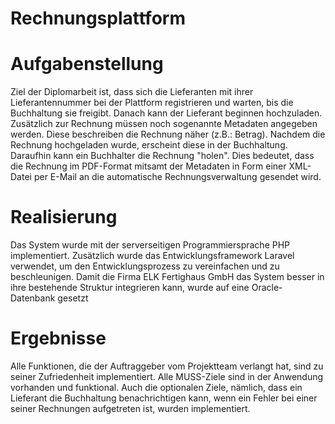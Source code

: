 # Rechnungsplattform

# Aufgabenstellung

Ziel der Diplomarbeit ist, dass sich die Lieferanten mit ihrer
Lieferantennummer bei der Plattform registrieren und warten, bis die Buchhaltung sie freigibt. Danach kann der Lieferant beginnen hochzuladen. Zusätzlich zur Rechnung müssen noch sogenannte Metadaten angegeben werden. Diese beschreiben die Rechnung näher (z.B.: Betrag). Nachdem die
Rechnung hochgeladen wurde, erscheint diese in der Buchhaltung. Daraufhin kann ein Buchhalter die Rechnung "holen".
Dies bedeutet, dass die Rechnung im PDF-Format mitsamt
der Metadaten in Form einer XML-Datei per E-Mail an die
automatische Rechnungsverwaltung gesendet wird.

# Realisierung

Das System wurde mit der serverseitigen Programmiersprache PHP implementiert. Zusätzlich wurde das Entwicklungsframework Laravel verwendet, um den Entwicklungsprozess zu
vereinfachen und zu beschleunigen. Damit die Firma ELK Fertighaus GmbH das System besser in ihre bestehende Struktur
integrieren kann, wurde auf eine Oracle-Datenbank gesetzt

# Ergebnisse

Alle Funktionen, die der Auftraggeber vom Projektteam verlangt hat, sind zu seiner Zufriedenheit implementiert. Alle
MUSS-Ziele sind in der Anwendung vorhanden und funktional. Auch die optionalen Ziele, nämlich, dass ein Lieferant die
Buchhaltung benachrichtigen kann, wenn ein Fehler bei einer
seiner Rechnungen aufgetreten ist, wurden implementiert.

